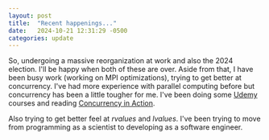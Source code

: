 ```yaml
---
layout: post
title:  "Recent happenings..."
date:   2024-10-21 12:31:29 -0500
categories: update
---
```

<p>
So, undergoing a massive reorganization at work and also the 2024 election.  I'll be happy when both of these are over.  Aside from that, I have been busy work (working on MPI optimizations), trying to get better at concurrency.  I've had more experience with parallel computing before but concurrency has been a little tougher for me.  I've been doing some <a href="https://www.udemy.com">Udemy</a> courses and reading <a href="https://www.manning.com/books/c-plus-plus-concurrency-in-action">Concurrency in Action</a>. 

Also trying to get better feel at <i>rvalues</i> and <i>lvalues</i>.  I've been trying to move from programming as a scientist to developing as a software engineer.</p> 
